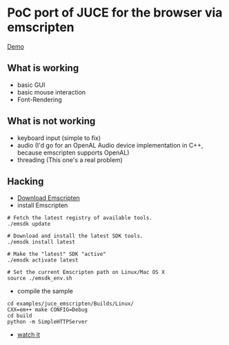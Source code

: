 # PoC port of JUCE for the browser via emscripten

[Demo](http://beschulz.github.io/juce_emscripten/)

## What is working
- basic GUI
- basic mouse interaction
- Font-Rendering

## What is not working
- keyboard input (simple to fix)
- audio (I'd go for an OpenAL Audio device implementation in C++, because emscripten supports OpenAL)
- threading (This one's a real problem)

## Hacking

- [Download Emscripten](http://kripken.github.io/emscripten-site/docs/getting_started/downloads.html)
- install Emscripten
```shell
# Fetch the latest registry of available tools.
./emsdk update

# Download and install the latest SDK tools.
./emsdk install latest

# Make the "latest" SDK "active"
./emsdk activate latest

# Set the current Emscripten path on Linux/Mac OS X
source ./emsdk_env.sh
```

- compile the sample
```shell
cd examples/juce_emscripten/Builds/Linux/
CXX=em++ make CONFIG=Debug
cd build
python -m SimpleHTTPServer
```
- [watch it](http://127.0.0.1:8000)
